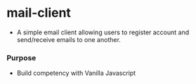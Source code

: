 # mail-client
- A simple email client allowing users to register account and send/receive emails to one another.

### Purpose
- Build competency with Vanilla Javascript
